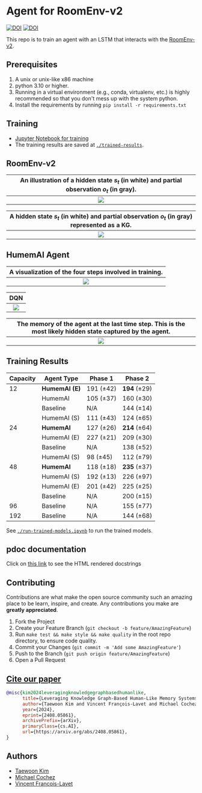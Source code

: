 # Agent for RoomEnv-v2

[![DOI](https://zenodo.org/badge/776465360.svg)](https://zenodo.org/doi/10.5281/zenodo.10876433)
[![DOI](https://img.shields.io/badge/Paper-PDF-red.svg)](https://arxiv.org/pdf/2408.05861)

This repo is to train an agent with an LSTM that interacts with the
[RoomEnv-v2](https://github.com/humemai/room-env).

## Prerequisites

1. A unix or unix-like x86 machine
1. python 3.10 or higher.
1. Running in a virtual environment (e.g., conda, virtualenv, etc.) is highly
   recommended so that you don't mess up with the system python.
1. Install the requirements by running `pip install -r requirements.txt`

## Training

- [Jupyter Notebook for training](train-dqn.ipynb)
- The training results are saved at [`./trained-results`](./trained-results/).

## RoomEnv-v2

| An illustration of a hidden state $s_{t}$ (in white) and partial observation $o_{t}$ (in gray). |
| :---------------------------------------------------------------------------------------------: |
|                                ![](./figures/room-layout-xl.png)                                |

| A hidden state $s_{t}$ (in white) and partial observation $o_{t}$ (in gray) represented as a KG. |
| :----------------------------------------------------------------------------------------------: |
|                               ![](./figures/room-layout-kg-xl.png)                               |

## HumemAI Agent

| A visualization of the four steps involved in training. |
| :-----------------------------------------------------: |
|              ![](./figures/lstm-steps.png)              |

|                   DQN                    |
| :--------------------------------------: |
| ![](./figures/humemai-lstm-q-values.png) |

| The memory of the agent at the last time step. This is the most likely hidden state captured by the agent. |
| :--------------------------------------------------------------------------------------------------------: |
|                                ![](./figures/memory-systems-example-xl.png)                                |

## Training Results

| Capacity | Agent Type      | Phase 1   | Phase 2       |
| -------- | --------------- | --------- | ------------- |
| 12       | **HumemAI (E)** | 191 (±42) | **194** (±29) |
|          | HumemAI         | 105 (±37) | 160 (±30)     |
|          | Baseline        | N/A       | 144 (±14)     |
|          | HumemAI (S)     | 111 (±43) | 124 (±65)     |
| 24       | **HumemAI**     | 127 (±26) | **214** (±64) |
|          | HumemAI (E)     | 227 (±21) | 209 (±30)     |
|          | Baseline        | N/A       | 138 (±52)     |
|          | HumemAI (S)     | 98 (±45)  | 112 (±79)     |
| 48       | **HumemAI**     | 118 (±18) | **235** (±37) |
|          | HumemAI (S)     | 192 (±13) | 226 (±97)     |
|          | HumemAI (E)     | 201 (±42) | 225 (±25)     |
|          | Baseline        | N/A       | 200 (±15)     |
| 96       | Baseline        | N/A       | 155 (±77)     |
| 192      | Baseline        | N/A       | 144 (±68)     |

See [`./run-trained-models.ipynb`](./run-trained-models.ipynb) to run the trained
models.

## pdoc documentation

Click on [this link](https://humemai.github.io/agent-room-env-v2-lstm) to see the HTML
rendered docstrings

## Contributing

Contributions are what make the open source community such an amazing place to be learn,
inspire, and create. Any contributions you make are **greatly appreciated**.

1. Fork the Project
1. Create your Feature Branch (`git checkout -b feature/AmazingFeature`)
1. Run `make test && make style && make quality` in the root repo directory, to ensure
   code quality.
1. Commit your Changes (`git commit -m 'Add some AmazingFeature'`)
1. Push to the Branch (`git push origin feature/AmazingFeature`)
1. Open a Pull Request

## [Cite our paper]()

```bibtex
@misc{kim2024leveragingknowledgegraphbasedhumanlike,
      title={Leveraging Knowledge Graph-Based Human-Like Memory Systems to Solve Partially Observable Markov Decision Processes},
      author={Taewoon Kim and Vincent François-Lavet and Michael Cochez},
      year={2024},
      eprint={2408.05861},
      archivePrefix={arXiv},
      primaryClass={cs.AI},
      url={https://arxiv.org/abs/2408.05861},
}
```

## Authors

- [Taewoon Kim](https://taewoon.kim/)
- [Michael Cochez](https://www.cochez.nl/)
- [Vincent Francois-Lavet](http://vincent.francois-l.be/)
